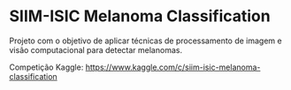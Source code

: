 # SIIM-ISIC Melanoma Classification

Projeto com o objetivo de aplicar técnicas de processamento de imagem e visão computacional para detectar melanomas.

Competição Kaggle: https://www.kaggle.com/c/siim-isic-melanoma-classification
